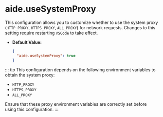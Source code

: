 # aide.useSystemProxy

This configuration allows you to customize whether to use the system proxy (`HTTP_PROXY`, `HTTPS_PROXY`, `ALL_PROXY`) for network requests. Changes to this setting require restarting `VSCode` to take effect.

- **Default Value:**

  ```json
  {
    "aide.useSystemProxy": true
  }
  ```

::: tip
This configuration depends on the following environment variables to obtain the system proxy:

- `HTTP_PROXY`
- `HTTPS_PROXY`
- `ALL_PROXY`

Ensure that these proxy environment variables are correctly set before using this configuration.
:::
